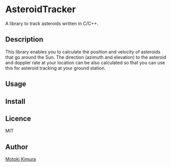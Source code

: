 AsteroidTracker
===
A library to track asteroids written in C/C++.

## Description
This library enables you to calculate the position and velocity of asteroids that go around the Sun. 
The direction (azimuth and elevation) to the asteroid and doppler rate at your location can be also calculated 
so that you can use this for asteroid tracking at your ground station.

## Usage


## Install

## Licence

MIT

## Author

[Motoki Kimura](https://github.com/motokimura)
